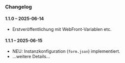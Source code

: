 ### Changelog

#### 1.1.0 – 2025-06-14
- Erstveröffentlichung mit WebFront-Variablen etc.

#### 1.1.1 – 2025-06-15
- NEU: Instanzkonfiguration (`form.json`) implementiert.
- …weitere Details…
